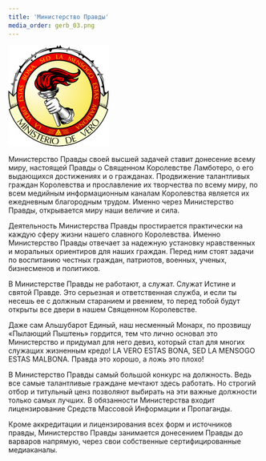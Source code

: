 ```yaml
---
title: 'Министерство Правды'
media_order: gerb_03.png
---
```


![](gerb_03.png)

Министерство Правды своей высшей задачей ставит донесение всему миру, настоящей Правды о Священном Королевстве Ламботеро, о его выдающихся достижениях и о гражданах.
Продвижение талантливых граждан Королевства и прославление их творчества по всему миру, по всем медийным информационным каналам Королевства является их ежедневным благородным трудом.
Именно через Министерство Правды, открывается миру наши величие и сила.

Деятельность Министерства Правды простирается практически на каждую сферу жизни нашего славного Королевства. Именно Министерство Правды отвечает за надежную установку нравственных и моральных ориентиров для наших граждан. Перед ним стоят задачи по воспитанию честных граждан, патриотов, военных, ученых, бизнесменов и политиков.

В Министерстве Правды не работают, а служат. Служат Истине и святой Правде.
Это серьезная и ответственная служба, и если ты несешь ее с должным старанием и рвением, то перед тобой будут открыты все двери в нашем Священном Королевстве.

Даже сам Альшубарот Единый, наш несменный Монарх, по прозвищу «Пылающий Пыштень» гордится, тем что лично основал это Министерство и придумал для него девиз, который стал для многих служащих жизненным кредо! LA VERO ESTAS BONA, SED LA MENSOGO ESTAS MALBONA. Правда это хорошо, а ложь это плохо!

В Министерство Правды самый большой конкурс на должность. Ведь все самые талантливые граждане мечтают здесь работать. Но строгий отбор и титульный ценз позволяют выбирать на эти важные должности только самых лучших.
В обязанности Министерства входит лицензирование Средств Массовой Информации и Пропаганды.

Кроме аккредитации и лицензирования всех форм и источников правды, Министерство Правды занимается донесением Правды до варваров напрямую, через свои собственные сертифицированные медиаканалы.